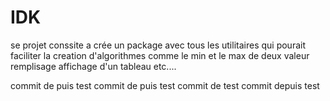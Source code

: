 # IDK
se projet conssite a crée un package avec tous les utilitaires qui pourait faciliter la creation d'algorithmes comme
le min et le max de deux valeur remplisage affichage d'un tableau etc....


commit de puis test
commit de puis test 
commit de test 
commit depuis test 